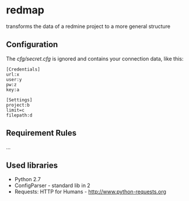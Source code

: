 redmap
======

transforms the data of a redmine project to a more general structure


Configuration
----------------
The *cfg/secret.cfg* is ignored and contains your connection data, like this:

    [Credentials]
    url:x
    user:y
    pw:z
    key:a

    [Settings]
    project:b
    limit=c
    filepath:d


Requirement Rules
-------------------
...


Used libraries
---------------
- Python 2.7
- ConfigParser - standard lib in 2
- Requests: HTTP for Humans - http://www.python-requests.org